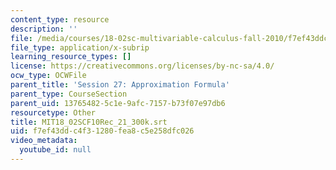 ```yaml
---
content_type: resource
description: ''
file: /media/courses/18-02sc-multivariable-calculus-fall-2010/f7ef43ddc4f31280fea8c5e258dfc026_MIT18_02SCF10Rec_21_300k.srt
file_type: application/x-subrip
learning_resource_types: []
license: https://creativecommons.org/licenses/by-nc-sa/4.0/
ocw_type: OCWFile
parent_title: 'Session 27: Approximation Formula'
parent_type: CourseSection
parent_uid: 13765482-5c1e-9afc-7157-b73f07e97db6
resourcetype: Other
title: MIT18_02SCF10Rec_21_300k.srt
uid: f7ef43dd-c4f3-1280-fea8-c5e258dfc026
video_metadata:
  youtube_id: null
---
```

